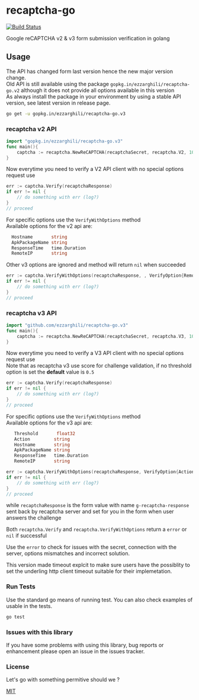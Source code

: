 # recaptcha-go

[![Build Status](https://travis-ci.org/ezzarghili/recaptcha-go.svg?branch=master)](https://travis-ci.org/ezzarghili/recaptcha-go)

Google reCAPTCHA v2 & v3 form submission verification in golang

## Usage

The API has changed form last version hence the new major version change.  
Old API is still available using the package `gopkg.in/ezzarghili/recaptcha-go.v2` although it does not provide all options available in this version  
As always install the package in your environment by using a stable API version, see latest version in release page.

```bash
go get -u gopkg.in/ezzarghili/recaptcha-go.v3
```

### recaptcha v2 API

```go
import "gopkg.in/ezzarghili/recaptcha-go.v3"
func main(){
    captcha := recaptcha.NewReCAPTCHA(recaptchaSecret, recaptcha.V2, 10*time.Second) // for v2 API get your secret from https://www.google.com/recaptcha/admin
}
```

Now everytime you need to verify a V2 API client with no special options request use

```go
err := captcha.Verify(recaptchaResponse)
if err != nil {
    // do something with err (log?)
}
// proceed
```

For specific options use the `VerifyWithOptions` method  
Available options for the v2 api are:

```go
  Hostname       string
  ApkPackageName string
  ResponseTime   time.Duration
  RemoteIP       string
```

Other v3 options are ignored and method will return `nil` when succeeded

```go
err := captcha.VerifyWithOptions(recaptchaResponse, , VerifyOption{RemoteIP: "123.123.123.123"})
if err != nil {
    // do something with err (log?)
}
// proceed
```

### recaptcha v3 API

```go
import "github.com/ezzarghili/recaptcha-go.v3"
func main(){
    captcha := recaptcha.NewReCAPTCHA(recaptchaSecret, recaptcha.V3, 10*time.Second) // for v3 API use https://g.co/recaptcha/v3 (apperently the same admin UI at the time of writing)
}
```

Now everytime you need to verify a V3 API client with no special options request use  
Note that as recaptcha v3 use score for challenge validation, if no threshold option is set the **default** value is `0.5`

```go
err := captcha.Verify(recaptchaResponse)
if err != nil {
    // do something with err (log?)
}
// proceed
```

For specific options use the `VerifyWithOptions` method  
Available options for the v3 api are:

```go
   Threshold       float32
   Action         string
   Hostname       string
   ApkPackageName string
   ResponseTime   time.Duration
   RemoteIP       string
```

```go
err := captcha.VerifyWithOptions(recaptchaResponse, VerifyOption{Action: "hompage", Threshold: 0.8})
if err != nil {
    // do something with err (log?)
}
// proceed
```

while `recaptchaResponse` is the form value with name `g-recaptcha-response` sent back by recaptcha server and set for you in the form when user answers the challenge

Both `recaptcha.Verify` and `recaptcha.VerifyWithOptions` return a `error` or `nil` if successful

Use the `error` to check for issues with the secret, connection with the server, options mismatches and incorrect solution.

This version made timeout explcit to make sure users have the possiblity to set the underling http client timeout suitable for their implemetation.

### Run Tests

Use the standard go means of running test.
You can also check examples of usable in the tests.

```bash
go test
```

### Issues with this library

If you have some problems with using this library, bug reports or enhancement please open an issue in the issues tracker.

### License

Let's go with something permitive should we ?

[MIT](https://choosealicense.com/licenses/mit/)
